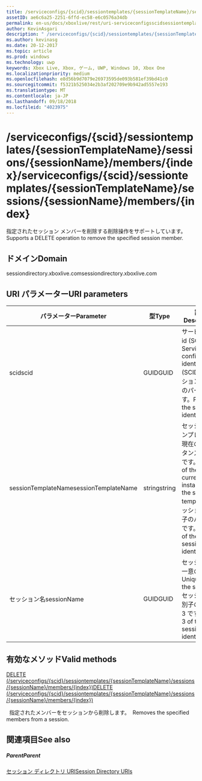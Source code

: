 ```yaml
---
title: /serviceconfigs/{scid}/sessiontemplates/{sessionTemplateName}/sessions/{sessionName}/members/{index}
assetID: ae6c6a25-2251-6ffd-ec58-e6c0576a34db
permalink: en-us/docs/xboxlive/rest/uri-serviceconfigsscidsessiontemplatessessiontemplatenamesessionnamemembersindex.html
author: KevinAsgari
description: " /serviceconfigs/{scid}/sessiontemplates/{sessionTemplateName}/sessions/{sessionName}/members/{index}"
ms.author: kevinasg
ms.date: 20-12-2017
ms.topic: article
ms.prod: windows
ms.technology: uwp
keywords: Xbox Live, Xbox, ゲーム, UWP, Windows 10, Xbox One
ms.localizationpriority: medium
ms.openlocfilehash: e8d56b9d7079e26973595de093b581ef39bd41c0
ms.sourcegitcommit: f5321b525034e2b3af202709e9b942ad5557e193
ms.translationtype: MT
ms.contentlocale: ja-JP
ms.lasthandoff: 09/18/2018
ms.locfileid: "4023975"
---
```

# <a name="serviceconfigsscidsessiontemplatessessiontemplatenamesessionssessionnamemembersindex"></a><span data-ttu-id="6ebcf-104">/serviceconfigs/{scid}/sessiontemplates/{sessionTemplateName}/sessions/{sessionName}/members/{index}</span><span class="sxs-lookup"><span data-stu-id="6ebcf-104">/serviceconfigs/{scid}/sessiontemplates/{sessionTemplateName}/sessions/{sessionName}/members/{index}</span></span>
<span data-ttu-id="6ebcf-105">指定されたセッション メンバーを削除する削除操作をサポートしています。</span><span class="sxs-lookup"><span data-stu-id="6ebcf-105">Supports a DELETE operation to remove the specified session member.</span></span>
<a id="ID4EO"></a>


## <a name="domain"></a><span data-ttu-id="6ebcf-106">ドメイン</span><span class="sxs-lookup"><span data-stu-id="6ebcf-106">Domain</span></span>
<span data-ttu-id="6ebcf-107">sessiondirectory.xboxlive.com</span><span class="sxs-lookup"><span data-stu-id="6ebcf-107">sessiondirectory.xboxlive.com</span></span>  
<a id="ID4ET"></a>


## <a name="uri-parameters"></a><span data-ttu-id="6ebcf-108">URI パラメーター</span><span class="sxs-lookup"><span data-stu-id="6ebcf-108">URI parameters</span></span>

| <span data-ttu-id="6ebcf-109">パラメーター</span><span class="sxs-lookup"><span data-stu-id="6ebcf-109">Parameter</span></span>| <span data-ttu-id="6ebcf-110">型</span><span class="sxs-lookup"><span data-stu-id="6ebcf-110">Type</span></span>| <span data-ttu-id="6ebcf-111">説明</span><span class="sxs-lookup"><span data-stu-id="6ebcf-111">Description</span></span>|
| --- | --- | --- |
| <span data-ttu-id="6ebcf-112">scid</span><span class="sxs-lookup"><span data-stu-id="6ebcf-112">scid</span></span>| <span data-ttu-id="6ebcf-113">GUID</span><span class="sxs-lookup"><span data-stu-id="6ebcf-113">GUID</span></span>| <span data-ttu-id="6ebcf-114">サービス構成 id (SCID)。</span><span class="sxs-lookup"><span data-stu-id="6ebcf-114">Service configuration identifier (SCID).</span></span> <span data-ttu-id="6ebcf-115">セッション識別子のパート 1 です。</span><span class="sxs-lookup"><span data-stu-id="6ebcf-115">Part 1 of the session identifier.</span></span>|
| <span data-ttu-id="6ebcf-116">sessionTemplateName</span><span class="sxs-lookup"><span data-stu-id="6ebcf-116">sessionTemplateName</span></span>| <span data-ttu-id="6ebcf-117">string</span><span class="sxs-lookup"><span data-stu-id="6ebcf-117">string</span></span>| <span data-ttu-id="6ebcf-118">セッション テンプレートの現在のインスタンスの名前です。</span><span class="sxs-lookup"><span data-stu-id="6ebcf-118">Name of the current instance of the session template.</span></span> <span data-ttu-id="6ebcf-119">セッション識別子のパート 2 です。</span><span class="sxs-lookup"><span data-stu-id="6ebcf-119">Part 2 of the session identifier.</span></span>|
| <span data-ttu-id="6ebcf-120">セッション名</span><span class="sxs-lookup"><span data-stu-id="6ebcf-120">sessionName</span></span>| <span data-ttu-id="6ebcf-121">GUID</span><span class="sxs-lookup"><span data-stu-id="6ebcf-121">GUID</span></span>| <span data-ttu-id="6ebcf-122">セッションの一意の ID。</span><span class="sxs-lookup"><span data-stu-id="6ebcf-122">Unique ID of the session.</span></span> <span data-ttu-id="6ebcf-123">セッション識別子のパート 3 です。</span><span class="sxs-lookup"><span data-stu-id="6ebcf-123">Part 3 of the session identifier.</span></span>|

<a id="ID4EDC"></a>


## <a name="valid-methods"></a><span data-ttu-id="6ebcf-124">有効なメソッド</span><span class="sxs-lookup"><span data-stu-id="6ebcf-124">Valid methods</span></span>

[<span data-ttu-id="6ebcf-125">DELETE (/serviceconfigs/{scid}/sessiontemplates/{sessionTemplateName}/sessions/{sessionName}/members/{index})</span><span class="sxs-lookup"><span data-stu-id="6ebcf-125">DELETE (/serviceconfigs/{scid}/sessiontemplates/{sessionTemplateName}/sessions/{sessionName}/members/{index})</span></span>](uri-serviceconfigsscidsessiontemplatessessiontemplatenamesessionnamemembersindexdelete.md)

<span data-ttu-id="6ebcf-126">&nbsp;&nbsp;指定されたメンバーをセッションから削除します。</span><span class="sxs-lookup"><span data-stu-id="6ebcf-126">&nbsp;&nbsp;Removes the specified members from a session.</span></span>

<a id="ID4ENC"></a>


## <a name="see-also"></a><span data-ttu-id="6ebcf-127">関連項目</span><span class="sxs-lookup"><span data-stu-id="6ebcf-127">See also</span></span>

<a id="ID4EPC"></a>


##### <a name="parent"></a><span data-ttu-id="6ebcf-128">Parent</span><span class="sxs-lookup"><span data-stu-id="6ebcf-128">Parent</span></span>

[<span data-ttu-id="6ebcf-129">セッション ディレクトリ URI</span><span class="sxs-lookup"><span data-stu-id="6ebcf-129">Session Directory URIs</span></span>](atoc-reference-sessiondirectory.md)
